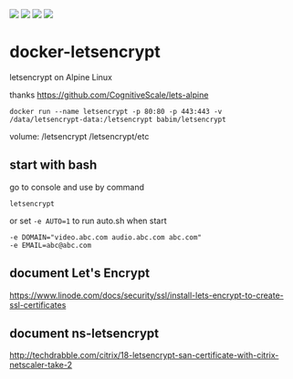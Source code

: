 [![](https://images.microbadger.com/badges/image/babim/letsencrypt.svg)](https://microbadger.com/images/babim/letsencrypt "Get your own image badge on microbadger.com")
[![](https://images.microbadger.com/badges/version/babim/letsencrypt.svg)](https://microbadger.com/images/babim/letsencrypt "Get your own version badge on microbadger.com")
[![](https://images.microbadger.com/badges/image/babim/letsencrypt:ssh.svg)](https://microbadger.com/images/babim/letsencrypt:ssh "Get your own image badge on microbadger.com")
[![](https://images.microbadger.com/badges/version/babim/letsencrypt:ssh.svg)](https://microbadger.com/images/babim/letsencrypt:ssh "Get your own version badge on microbadger.com")

# docker-letsencrypt
letsencrypt on Alpine Linux

thanks https://github.com/CognitiveScale/lets-alpine

```
docker run --name letsencrypt -p 80:80 -p 443:443 -v /data/letsencrypt-data:/letsencrypt babim/letsencrypt
```
volume: /letsencrypt /letsencrypt/etc

## start with bash

go to console and use by command 
```
letsencrypt
```
or set `-e AUTO=1` to run auto.sh when start
```
-e DOMAIN="video.abc.com audio.abc.com abc.com"
-e EMAIL=abc@abc.com
```
## document Let's Encrypt

https://www.linode.com/docs/security/ssl/install-lets-encrypt-to-create-ssl-certificates

## document ns-letsencrypt

http://techdrabble.com/citrix/18-letsencrypt-san-certificate-with-citrix-netscaler-take-2

